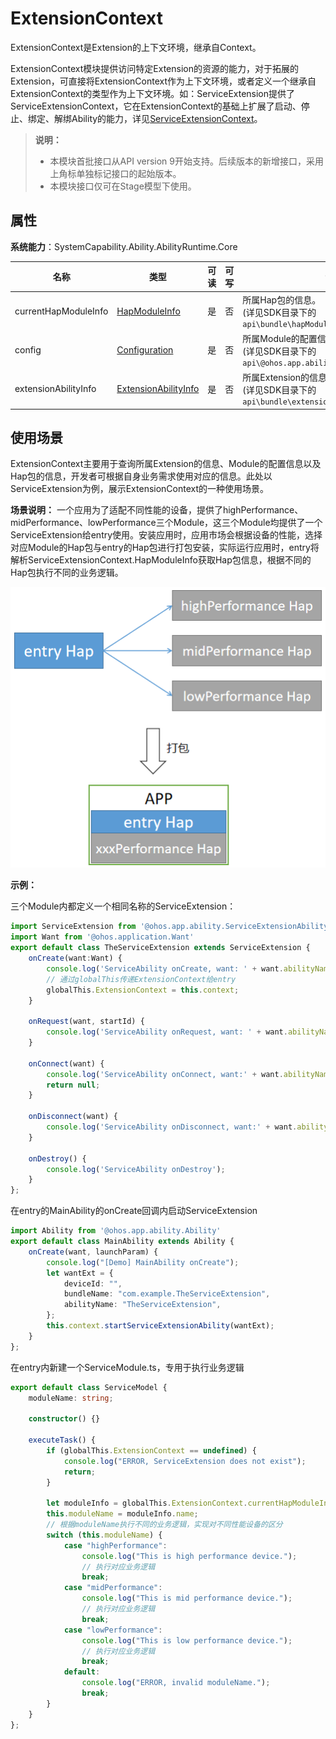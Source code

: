 # ExtensionContext

ExtensionContext是Extension的上下文环境，继承自Context。

ExtensionContext模块提供访问特定Extension的资源的能力，对于拓展的Extension，可直接将ExtensionContext作为上下文环境，或者定义一个继承自ExtensionContext的类型作为上下文环境。如：ServiceExtension提供了ServiceExtensionContext，它在ExtensionContext的基础上扩展了启动、停止、绑定、解绑Ability的能力，详见[ServiceExtensionContext](js-apis-inner-application-serviceExtensionContext.md)。

> **说明：**
> 
>  - 本模块首批接口从API version 9开始支持。后续版本的新增接口，采用上角标单独标记接口的起始版本。
>  - 本模块接口仅可在Stage模型下使用。

## 属性

**系统能力**：SystemCapability.Ability.AbilityRuntime.Core

| 名称 | 类型 | 可读 | 可写 | 说明 | 
| -------- | -------- | -------- | -------- | -------- |
| currentHapModuleInfo | [HapModuleInfo](js-apis-bundle-HapModuleInfo.md) | 是 | 否 | 所属Hap包的信息。<br>(详见SDK目录下的 `api\bundle\hapModuleInfo.d.ts`)  |
| config   | [Configuration](js-apis-app-ability-configuration.md) | 是 | 否 | 所属Module的配置信息。<br>(详见SDK目录下的 `api\@ohos.app.ability.Configuration.d.ts`) |
| extensionAbilityInfo | [ExtensionAbilityInfo](js-apis-bundleManager-extensionAbilityInfo.md) | 是 | 否 | 所属Extension的信息。<br>(详见SDK目录下的 `api\bundle\extensionAbilityInfo.d.ts`) |

## 使用场景
ExtensionContext主要用于查询所属Extension的信息、Module的配置信息以及Hap包的信息，开发者可根据自身业务需求使用对应的信息。此处以ServiceExtension为例，展示ExtensionContext的一种使用场景。

**场景说明：**
一个应用为了适配不同性能的设备，提供了highPerformance、midPerformance、lowPerformance三个Module，这三个Module均提供了一个ServiceExtension给entry使用。安装应用时，应用市场会根据设备的性能，选择对应Module的Hap包与entry的Hap包进行打包安装，实际运行应用时，entry将解析ServiceExtensionContext.HapModuleInfo获取Hap包信息，根据不同的Hap包执行不同的业务逻辑。

![Example](figures/zh_cn_image_ExtensionContext_Example.png)

**示例：**

三个Module内都定义一个相同名称的ServiceExtension：
```ts
import ServiceExtension from '@ohos.app.ability.ServiceExtensionAbility'
import Want from '@ohos.application.Want'
export default class TheServiceExtension extends ServiceExtension {
    onCreate(want:Want) {
        console.log('ServiceAbility onCreate, want: ' + want.abilityName);
        // 通过globalThis传递ExtensionContext给entry
        globalThis.ExtensionContext = this.context;
    }

    onRequest(want, startId) {
        console.log('ServiceAbility onRequest, want: ' + want.abilityName + ', startId: ' + startId);
    }

    onConnect(want) {
        console.log('ServiceAbility onConnect, want:' + want.abilityName);
        return null;
    }

    onDisconnect(want) {
        console.log('ServiceAbility onDisconnect, want:' + want.abilityName);
    }

    onDestroy() {
        console.log('ServiceAbility onDestroy');
    }
};
```

在entry的MainAbility的onCreate回调内启动ServiceExtension
```ts
import Ability from '@ohos.app.ability.Ability'
export default class MainAbility extends Ability {
    onCreate(want, launchParam) {
        console.log("[Demo] MainAbility onCreate");
        let wantExt = {
            deviceId: "",
            bundleName: "com.example.TheServiceExtension",
            abilityName: "TheServiceExtension",
        };
        this.context.startServiceExtensionAbility(wantExt);
    }
};
```

在entry内新建一个ServiceModule.ts，专用于执行业务逻辑
```ts
export default class ServiceModel {
    moduleName: string;

    constructor() {}

    executeTask() {
        if (globalThis.ExtensionContext == undefined) {
            console.log("ERROR, ServiceExtension does not exist");
            return;
        }

        let moduleInfo = globalThis.ExtensionContext.currentHapModuleInfo;
        this.moduleName = moduleInfo.name;
        // 根据moduleName执行不同的业务逻辑，实现对不同性能设备的区分
        switch (this.moduleName) {
            case "highPerformance":
                console.log("This is high performance device.");
                // 执行对应业务逻辑
                break;
            case "midPerformance":
                console.log("This is mid performance device.");
                // 执行对应业务逻辑
                break;
            case "lowPerformance":
                console.log("This is low performance device.");
                // 执行对应业务逻辑
                break;
            default:
                console.log("ERROR, invalid moduleName.");
                break;
        }
    }
};
```